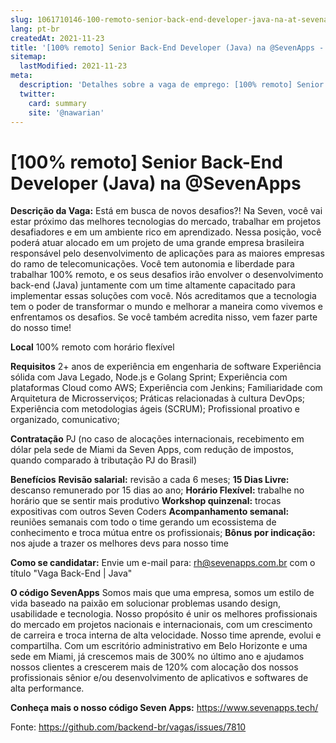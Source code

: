```yaml
---
slug: 1061710146-100-remoto-senior-back-end-developer-java-na-at-sevenapps
lang: pt-br
createdAt: 2021-11-23
title: '[100% remoto] Senior Back-End Developer (Java) na @SevenApps - Vaga de Emprego'
sitemap:
  lastModified: 2021-11-23
meta:
  description: 'Detalhes sobre a vaga de emprego: [100% remoto] Senior Back-End Developer (Java) na @SevenApps'
  twitter:
    card: summary
    site: '@nawarian'
---
```


# [100% remoto] Senior Back-End Developer (Java) na @SevenApps

**Descrição da Vaga:**
Está em busca de novos desafios?! Na Seven, você vai estar próximo das melhores tecnologias do mercado, trabalhar em projetos desafiadores e em um ambiente rico em aprendizado. 
Nessa posição, você poderá atuar alocado em um projeto de uma grande empresa brasileira responsável pelo desenvolvimento de aplicações para as maiores empresas do ramo de telecomunicações. Você tem autonomia e liberdade para trabalhar 100% remoto, e os seus desafios irão envolver o desenvolvimento back-end (Java) juntamente com um time altamente capacitado para implementar essas soluções com você.
Nós acreditamos que a tecnologia tem o poder de transformar o mundo e melhorar a maneira como vivemos e enfrentamos os desafios. Se você também acredita nisso, vem fazer parte do nosso time!

**Local**
100% remoto com horário flexível

**Requisitos**
2+ anos de experiência em engenharia de software
Experiência sólida com Java Legado, Node.js e Golang Sprint;
Experiência com plataformas Cloud como AWS;
Experiência com Jenkins;
Familiaridade com Arquitetura de Microsserviços;
Práticas relacionadas à cultura DevOps;
Experiência com metodologias ágeis (SCRUM);
Profissional proativo e organizado, comunicativo;

 
**Contratação**
PJ (no caso de alocações internacionais, recebimento em dólar pela sede de Miami da Seven Apps, com redução de impostos, quando comparado à tributação PJ do Brasil)

**Benefícios**
**Revisão salarial:** revisão a cada 6 meses;
**15 Dias Livre:** descanso remunerado por 15 dias ao ano;
**Horário Flexível:** trabalhe no horário que se sentir mais produtivo
**Workshop quinzenal:** trocas expositivas com outros Seven Coders
**Acompanhamento semanal:** reuniões semanais com todo o time gerando um ecossistema de conhecimento e troca mútua entre os profissionais;
**Bônus por indicação:** nos ajude a trazer os melhores devs para nosso time

**Como se candidatar:**
Envie um e-mail para: rh@sevenapps.com.br com o título "Vaga Back-End | Java"

**O código SevenApps**
Somos mais que uma empresa, somos um estilo de vida baseado na paixão em solucionar problemas usando design, usabilidade e tecnologia. Nosso propósito é unir os melhores profissionais do mercado em projetos nacionais e internacionais, com um crescimento de carreira e troca interna de alta velocidade. Nosso time aprende, evolui e compartilha.
Com um escritório administrativo em Belo Horizonte e uma sede em Miami, já crescemos mais de 300% no último ano e ajudamos nossos clientes a crescerem mais de 120% com alocação dos nossos profissionais sênior e/ou desenvolvimento de aplicativos e softwares de alta performance.

**Conheça mais o nosso código Seven Apps:** https://www.sevenapps.tech/


Fonte: https://github.com/backend-br/vagas/issues/7810